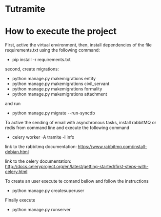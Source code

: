 # Tutramite

# How to execute the project

First, active the virtual environment, then, install dependencies of the file requirements.txt using the following command:

- pip install -r requirements.txt

second, create migrations:

- python manage.py makemigrations entity
- python manage.py makemigrations civil_servant
- python manage.py makemigrations formality
- python manage.py makemigrations attachment

and run

- python manage.py migrate --run-syncdb

To active the sending of email with asynchronous tasks, install rabbitMQ or redis from command line and execute the following command

- celery worker -A tramite -l info

link to the rabbitmq documentation: https://www.rabbitmq.com/install-debian.html

link to the celery documentation: http://docs.celeryproject.org/en/latest/getting-started/first-steps-with-celery.html

To create an user execute te comand bellow and follow the instructions
- python manage.py createsuperuser

Finally execute
- python manage.py runserver
